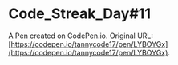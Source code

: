 # Code_Streak_Day#11

A Pen created on CodePen.io. Original URL: [https://codepen.io/tannycode17/pen/LYBOYGx](https://codepen.io/tannycode17/pen/LYBOYGx).


